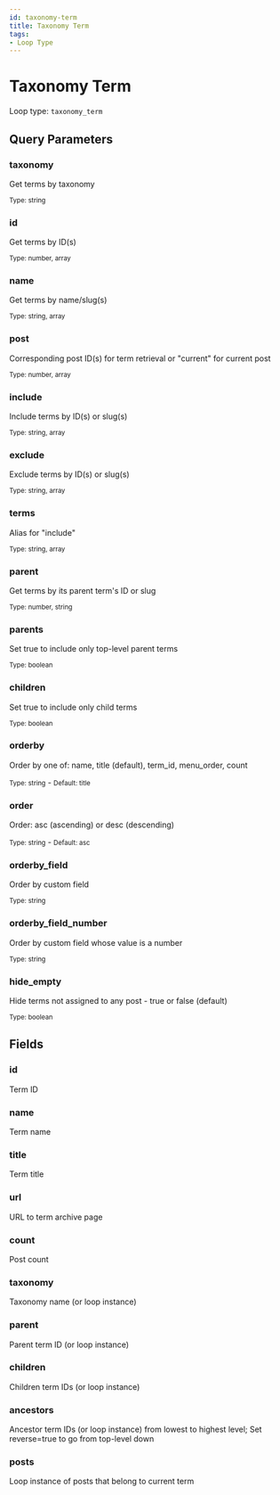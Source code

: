 ```yaml
---
id: taxonomy-term
title: Taxonomy Term
tags:
- Loop Type
---
```


# Taxonomy Term

Loop type: `taxonomy_term`

## Query Parameters

### taxonomy

Get terms by taxonomy

<small>Type: string</small>

### id

Get terms by ID(s)

<small>Type: number, array</small>

### name

Get terms by name/slug(s)

<small>Type: string, array</small>

### post

Corresponding post ID(s) for term retrieval or "current" for current post

<small>Type: number, array</small>

### include

Include terms by ID(s) or slug(s)

<small>Type: string, array</small>

### exclude

Exclude terms by ID(s) or slug(s)

<small>Type: string, array</small>

### terms

Alias for "include"

<small>Type: string, array</small>

### parent

Get terms by its parent term's ID or slug

<small>Type: number, string</small>

### parents

Set true to include only top-level parent terms

<small>Type: boolean</small>

### children

Set true to include only child terms

<small>Type: boolean</small>

### orderby

Order by one of: name, title (default), term_id, menu_order, count

<small>Type: string</small> - <small>Default: title</small>

### order

Order: asc (ascending) or desc (descending)

<small>Type: string</small> - <small>Default: asc</small>

### orderby_field

Order by custom field

<small>Type: string</small>

### orderby_field_number

Order by custom field whose value is a number

<small>Type: string</small>

### hide_empty

Hide terms not assigned to any post - true or false (default)

<small>Type: boolean</small>


## Fields

### id

Term ID

### name

Term name

### title

Term title

### url

URL to term archive page

### count

Post count

### taxonomy

Taxonomy name (or loop instance)

### parent

Parent term ID (or loop instance)

### children

Children term IDs (or loop instance)

### ancestors

Ancestor term IDs (or loop instance) from lowest to highest level; Set reverse=true to go from top-level down

### posts

Loop instance of posts that belong to current term

